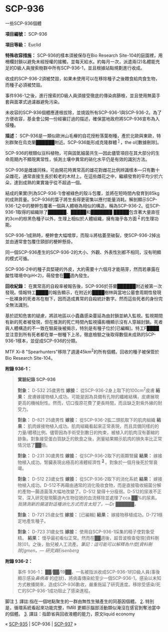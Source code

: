 # SCP-936
                        




一些SCP-936個體



**項目編號：** SCP-936

**項目等級：** Euclid

**特殊收容措施：** SCP-936的樣本須被保存在Bio Research Site-104的庭園裡，用柵欄封鎖以避免未經授權的接觸，並每天給水。約每月一次，派遣兩(2)名體能充足的D級人員搜索樹群中所有SCP-936-1，並且根據站點規劃進行收成。

收成的SCP-936-2須被焚毀，如果未使用可以在移除種子之後餵食給肉食生物，而種子必須被焚毀。

事件936-1之後，進行搜索的D級人員須接受徹底的傳染病篩檢，並且使用無菌手套與面罩式過濾器避免污染。

未收容的SCP-936個體應連根拔除，並燒毀所有SCP-936-1與SCP-936-2。為了方便收容，基金會公開一份經審訂過的描述，確保當地政府將SCP-936宣布為入侵種。

**描述：**  SCP-936是一類似歐洲山毛櫸的自花授粉落葉樹種，產於北歐與東歐，特別群聚在烏克蘭██████附近。SCP-936能形成克隆群體<sup class='footnoteref'>
 <a shape='rect' class='footnoteref' id='footnoteref-1' href='javascript:;' onclick='WIKIDOT.page.utils.scrollToReference(&apos;footnote-1&apos;)'>1</a>
</sup>，the ol[數據刪除]。

SCP-936的根類似豆科植物，可與固氮細菌共生—因此儘管項目在其大部分的生命周期內不顯現異常性，偵測土壤中異常的硝化水平仍是有效的識別方法。

SCP-936是雌雄同株，可由開花時異常高的雄花對雌花比例辨識樣本—只有數十朵雌花，通常直接生長於較老的木材上。在這些雌花之中，繼續發育的平均少於六朵，達到成熟的果實幾乎從不超過一個。

結成的果實(列為SCP-936-1)會被綠色的殼斗包覆，並將在短時間內發育到85kg的成熟質量。SCP-936的葉子將生長得更密集以應付能量消耗。解剖顯示SCP-936-1之中的梗幹包覆著一個與人體極為相似的構造，稱為SCP-936-2。從SCP-936-1取得的組織除了██████、█████和███████ █████包含著大量直徑約3cm的棕黑色種子以外，生理上相似於人體組織，擁有幾乎各方面<sup class='footnoteref'>
 <a shape='rect' class='footnoteref' id='footnoteref-2' href='javascript:;' onclick='WIKIDOT.page.utils.scrollToReference(&apos;footnote-2&apos;)'>2</a>
</sup>的生理功能。

SCP-936-1成熟時，梗幹會大幅增厚，而殼斗將枯萎至破裂，使SCP-936-2掉出並由通常會包覆住頸部的梗幹懸掛。

同一個SCP-936產生的SCP-936-2的大小、外觀、外表性別都不相同，沒有明顯的模式可循。

SCP-936-2中的種子具堅硬的外皮，大約需要十六個月才能萌芽，然而若暴露在酸性環境中(pH<2)，萌發會在██週內發生。

**回收紀錄：** 在異常高的自殺率被報告後，SCP-936於芬蘭██████附近被第一次發現。情報特工████的報告顯示，在附近的████樹林與當地公墓會周期性發現一批裸身的死者吊在樹下，因而造成異常的自殺統計數字。然而這些死者的身份完全無法識別。

基於認知危害的疑慮，將該地區以小蠹蟲感染蔓延為由封鎖並納入監視。監視期間有新的死者被發現，但在推測的死亡時間內監視攝影機顯示沒有人穿越封鎖。死者與人體構造的不一致在驗屍後被揭示，特別是有種子位於[已編輯]。特工F████並注意到所有死者都在單一樹種下上吊，徹底檢驗之後取得數個未成熟的SCP-936-1樣本，並促成SCP-936的分類。

MTF Xi-8 "Spearhunters"移除了週邊45km<sup>2</sup>的所有個體。回收的種子被保管於Bio Research Site-104。

**附錄 936-1：** 


> **實驗紀錄 SCP-936** 
> 
> **對象：**  D-532 25歲男性
**嫁接：**  從SCP-936-2身上取下的100cm<sup>2</sup>皮膚
**結果：**  皮膚嫁接物植入成功。可能是因為具備有孔隙的纖維結構，皮膚展現更高的機械耐性。然而，切口復原花費了更長時間，而且缺乏對紫外線的耐受力。
> 
> **對象：**  D-821 25歲男性
**嫁接：**  從SCP-936-2肱二頭肌取下的肌肉組織
**結果：**  肌肉嫁接物植入成功。肌肉組織看起來正常表現，而且具備同樣的的力量/體積比例。儘管因為手術受到數日的拘束，被植入的肌肉沒有萎縮的跡象。對象接受蛋白質缺乏的飲食之後，測量結果顯示肌肉的損失率比正常情況低了██倍。
> 
> **對象：**  D-231 30歲男性
**嫁接：**  從SCP-936-2取下的兩顆腎臟
**結果：**  嫁接物植入成功。腎臟表現出極高的液體經濟性<sup class='footnoteref'>
 <a shape='rect' class='footnoteref' id='footnoteref-3' href='javascript:;' onclick='WIKIDOT.page.utils.scrollToReference(&apos;footnote-3&apos;)'>3</a>
</sup>。對象於一個月後死於腎衰竭。
> 
> **對象：**  D-512 23歲女性
**嫁接：**  從SCP-936-2取下的消化系統
**結果：**  嫁接物植入成功。D-512不再藉由通常的消化吸收食物，而是直接吸收細菌分解的產物—腸道菌落大幅地改變了。D-512 變得十分瘦弱。D-512的尿液不正常，深入研究發現腸道內生物從她的血流移除並處理了cca.██%的尿素。
*我猜測新的腸道對這種消化方式而言太短了。—Dr ██████。* 
> 
> **對象：**  D-721 25歲女性
**嫁接：**  [已編輯]
**結果：**  嫁接物移植成功。D-721穩定地產生種子。
> 
> **對象：**  D-723 31歲女性
**嫁接：**  使用自SCP-936-1採集的精子使對象受精。
**結果：**  懷孕最初看似正常。然而在██週後，超音波檢查發現[資料刪除]01。之後，胎兒被人工流產。*筆記：這可能可以解釋為什麼[資料刪除]gmen。— 研究員Eisenberg* 
> 

**附錄 936-2：** 


> 事件 936-1：
██/██/19██，一名被指派收成SCP-936-1的D級人員(事後顯示感染*鼻病毒* 的症狀)，將病毒傳染給至少一個SCP-936-1。感染以未知方式散播開來，造成SCP-936歉收，嚴重拖延了研究進度。移除受感染/死亡的SCP-936-1成功阻止了感染進程。
> 


脚注
<a shape='rect' href='javascript:;' onclick='WIKIDOT.page.utils.scrollToReference(&apos;footnoteref-1&apos;)'>1</a>. 譯註:指在一個地點聚生的一群由無性生殖產生的同基因個體。
<a shape='rect' href='javascript:;' onclick='WIKIDOT.page.utils.scrollToReference(&apos;footnoteref-2&apos;)'>2</a>. 特別是，循環系統看起來功能完整，fMRI 更顯示腦部活動類似淹沒在感官剝奪池當中的個體。
<a shape='rect' href='javascript:;' onclick='WIKIDOT.page.utils.scrollToReference(&apos;footnoteref-3&apos;)'>3</a>. 譯註：指節省與回收液體的能力，原文liquid economy



« [SCP-935](/scp-935) | SCP-936 | [SCP-937](/scp-937) »





                    
